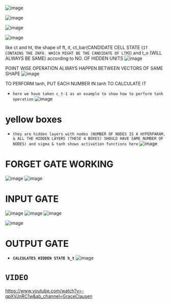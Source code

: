  ![image](https://github.com/user-attachments/assets/9501a847-4743-4c63-97db-b4ce09568bcd)

![image](https://github.com/user-attachments/assets/7bc6644c-9c5f-426e-999d-1dbbbd8c5c6c)

![image](https://github.com/user-attachments/assets/e739143d-bf32-4b8d-9a3b-5605ce864250)

![image](https://github.com/user-attachments/assets/92adacd7-2ebe-4e37-bc78-2844ff5f7e30)

like ct and ht, the shape of ft, it, ct_bar(CANDIDATE CELL STATE {`IT CONTAINS THE INFO. WHICH MIGHT BE THE CANDIDATE OF LTM`}) and t_o (WILL ALWAYS BE SAME) according to NO. OF HIDDEN UNITS
![image](https://github.com/user-attachments/assets/12a56b25-c4b9-4e20-aab5-74b5f33bc1d0)

POINT WISE OPERATION ALWAYS HAPPEN BETWEEN VECTORS OF SAME SHAPE
![image](https://github.com/user-attachments/assets/a119efc0-019d-449d-b278-f43257f43ca2)

TO PERFORM tanh, PUT EACH NUMBER IN tanh TO CALCULATE IT
* `here we have taken c_t-1 as an example to show how to perform tanh operation`
![image](https://github.com/user-attachments/assets/ae82e435-48a9-4e69-bdc7-6b01abe8eae9)


# **yellow boxes**
* `they are hidden layers with nodes (NUMBER OF NODES IS A HYPERPARAM. & ALL THE HIDDEN LAYERS (THESE 4 BOXES) SHOULD HAVE SAME NUMBER OF NODES) and sigma & tanh shows activation functions here`
![image](https://github.com/user-attachments/assets/5c279d3b-3f25-45ff-a0f5-20e52fd36b9a)


# **FORGET GATE WORKING**
![image](https://github.com/user-attachments/assets/d9e0bcb7-16b5-4002-bb53-86ae0fbf51ed)
![image](https://github.com/user-attachments/assets/afbb0ead-4e5a-4792-b9ad-9e515db0fbce)


# **INPUT GATE**
![image](https://github.com/user-attachments/assets/10739f82-c9c4-42ae-b67d-d8828fa9885f)
![image](https://github.com/user-attachments/assets/85daf3ca-67df-4ea2-b642-aef4b5026c51)
![image](https://github.com/user-attachments/assets/bf9392e7-4b11-482d-a3c1-e3caacf7c234)

![image](https://github.com/user-attachments/assets/11cc4428-3df4-4b47-95a8-1c213e9413c5)


# **OUTPUT GATE**
* **`CALCULATES HIDDEN STATE h_t`**
![image](https://github.com/user-attachments/assets/8d38c5e7-c230-4c86-9748-59dbd3eddbe6)


# **`VIDEO`**
https://www.youtube.com/watch?v=-qpXVJnRC1w&ab_channel=GraceClausen
